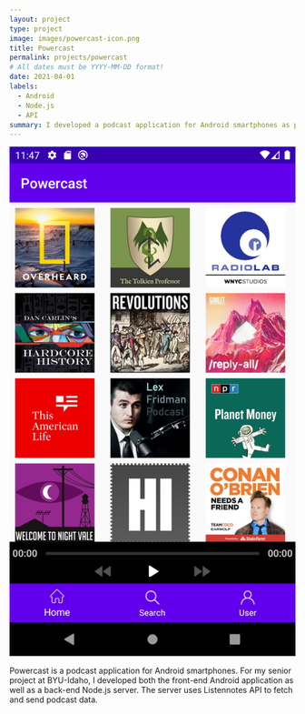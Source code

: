 ```yaml
---
layout: project
type: project
image: images/powercast-icon.png
title: Powercast
permalink: projects/powercast
# All dates must be YYYY-MM-DD format!
date: 2021-04-01
labels:
  - Android
  - Node.js
  - API
summary: I developed a podcast application for Android smartphones as part of my senior project. 
---
```


<div class="ui small rounded images">
  <img class="ui image" src="../images/powercast-screenshot.png">
</div>

Powercast is a podcast application for Android smartphones. For my senior project at BYU-Idaho, I developed both the front-end Android application as well as a back-end Node.js server. The server uses Listennotes API to fetch and send podcast data. 



